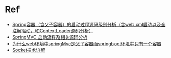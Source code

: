 # Ref
- [Spring容器（含父子容器）的启动过程源码级别分析（含web.xml启动以及全注解驱动，和ContextLoader源码分析）](https://blog.csdn.net/f641385712/article/details/87883205)
- [SpringMVC 启动流程及相关源码分析](https://www.jianshu.com/p/dc64d02e49ac)
- [为什么web环境中springMvc是父子容器而springboot环境中只有一个容器](https://blog.csdn.net/qq_28719059/article/details/106546731)
- [Socket技术详解](https://www.jianshu.com/p/066d99da7cbd)